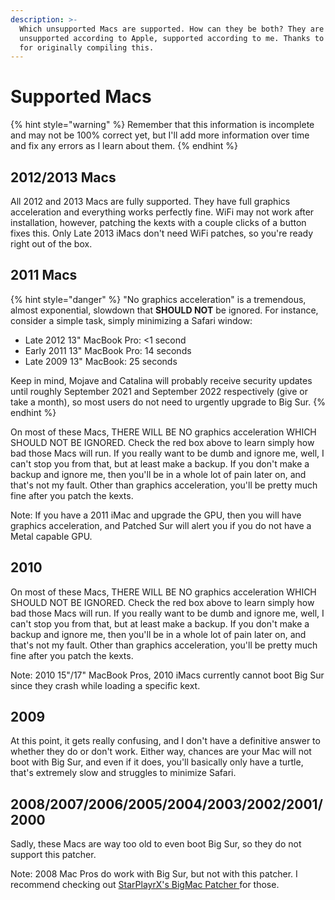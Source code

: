 ```yaml
---
description: >-
  Which unsupported Macs are supported. How can they be both? They are
  unsupported according to Apple, supported according to me. Thanks to BarryKN
  for originally compiling this.
---
```


# Supported Macs



{% hint style="warning" %}
Remember that this information is incomplete and may not be 100% correct yet, but I'll add more information over time and fix any errors as I learn about them.
{% endhint %}

## 2012/2013 Macs

All 2012 and 2013 Macs are fully supported. They have full graphics acceleration and everything works perfectly fine. WiFi may not work after installation, however, patching the kexts with a couple clicks of a button fixes this. Only Late 2013 iMacs don't need WiFi patches, so you're ready right out of the box. 

## 2011 Macs

{% hint style="danger" %}
"No graphics acceleration" is a tremendous, almost exponential, slowdown that **SHOULD NOT** be ignored. For instance, consider a simple task, simply minimizing a Safari window:

* Late 2012 13" MacBook Pro: &lt;1 second
* Early 2011 13" MacBook Pro: 14 seconds
* Late 2009 13" MacBook: 25 seconds

Keep in mind, Mojave and Catalina will probably receive security updates until roughly September 2021 and September 2022 respectively \(give or take a month\), so most users do not need to urgently upgrade to Big Sur.
{% endhint %}

On most of these Macs, THERE WILL BE NO graphics acceleration WHICH SHOULD NOT BE IGNORED. Check the red box above to learn simply how bad those Macs will run. If you really want to be dumb and ignore me, well, I can't stop you from that, but at least make a backup. If you don't make a backup and ignore me, then you'll be in a whole lot of pain later on, and that's not my fault. Other than graphics acceleration, you'll be pretty much fine after you patch the kexts.

Note: If you have a 2011 iMac and upgrade the GPU, then you will have graphics acceleration, and Patched Sur will alert you if you do not have a Metal capable GPU.

## 2010

On most of these Macs, THERE WILL BE NO graphics acceleration WHICH SHOULD NOT BE IGNORED. Check the red box above to learn simply how bad those Macs will run. If you really want to be dumb and ignore me, well, I can't stop you from that, but at least make a backup. If you don't make a backup and ignore me, then you'll be in a whole lot of pain later on, and that's not my fault. Other than graphics acceleration, you'll be pretty much fine after you patch the kexts.

Note: 2010 15"/17" MacBook Pros, 2010 iMacs currently cannot boot Big Sur since they crash while loading a specific kext. 

## 2009

At this point, it gets really confusing, and I don't have a definitive answer to whether they do or don't work. Either way, chances are your Mac will not boot with Big Sur, and even if it does, you'll basically only have a turtle, that's extremely slow and struggles to minimize Safari. 

## 2008/2007/2006/2005/2004/2003/2002/2001/2000

Sadly, these Macs are way too old to even boot Big Sur, so they do not support this patcher.

Note: 2008 Mac Pros do work with Big Sur, but not with this patcher. I recommend checking out [StarPlayrX's BigMac Patcher ](https://github.com/StarPlayrX/BigMac)for those.

